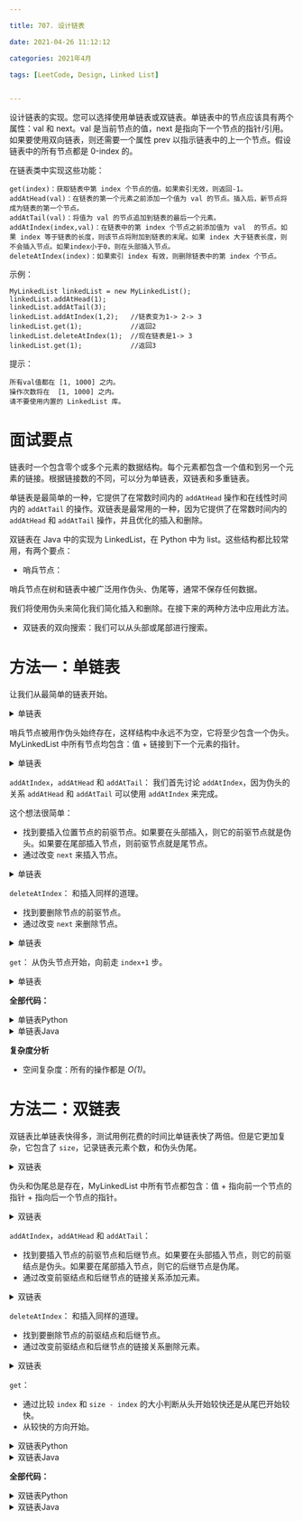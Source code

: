 ```yaml
---

title: 707. 设计链表

date: 2021-04-26 11:12:12

categories: 2021年4月

tags: [LeetCode, Design, Linked List]


---
```


设计链表的实现。您可以选择使用单链表或双链表。单链表中的节点应该具有两个属性：val 和 next。val 是当前节点的值，next 是指向下一个节点的指针/引用。如果要使用双向链表，则还需要一个属性 prev 以指示链表中的上一个节点。假设链表中的所有节点都是 0-index 的。

<!-- more -->

在链表类中实现这些功能：
    
    get(index)：获取链表中第 index 个节点的值。如果索引无效，则返回-1。
    addAtHead(val)：在链表的第一个元素之前添加一个值为 val 的节点。插入后，新节点将成为链表的第一个节点。
    addAtTail(val)：将值为 val 的节点追加到链表的最后一个元素。
    addAtIndex(index,val)：在链表中的第 index 个节点之前添加值为 val  的节点。如果 index 等于链表的长度，则该节点将附加到链表的末尾。如果 index 大于链表长度，则不会插入节点。如果index小于0，则在头部插入节点。
    deleteAtIndex(index)：如果索引 index 有效，则删除链表中的第 index 个节点。


示例：
    
    MyLinkedList linkedList = new MyLinkedList();
    linkedList.addAtHead(1);
    linkedList.addAtTail(3);
    linkedList.addAtIndex(1,2);   //链表变为1-> 2-> 3
    linkedList.get(1);            //返回2
    linkedList.deleteAtIndex(1);  //现在链表是1-> 3
    linkedList.get(1);            //返回3


提示：
    
    所有val值都在 [1, 1000] 之内。
    操作次数将在  [1, 1000] 之内。
    请不要使用内置的 LinkedList 库。


#  面试要点
链表时一个包含零个或多个元素的数据结构。每个元素都包含一个值和到另一个元素的链接。根据链接数的不同，可以分为单链表，双链表和多重链表。

单链表是最简单的一种，它提供了在常数时间内的 `addAtHead` 操作和在线性时间内的 `addAtTail` 的操作。双链表是最常用的一种，因为它提供了在常数时间内的 `addAtHead` 和 `addAtTail` 操作，并且优化的插入和删除。

双链表在 Java 中的实现为 LinkedList，在 Python 中为 list。这些结构都比较常用，有两个要点：
- 哨兵节点：

哨兵节点在树和链表中被广泛用作伪头、伪尾等，通常不保存任何数据。

我们将使用伪头来简化我们简化插入和删除。在接下来的两种方法中应用此方法。

- 双链表的双向搜索：我们可以从头部或尾部进行搜索。


#  方法一：单链表
让我们从最简单的链表开始。
<details>
    <summary>单链表</summary>

```python [init1-Python]
class MyLinkedList:
    def __init__(self):
        self.size = 0
        self.head = ListNode(0)  # sentinel node as pseudo-head
```

```java [init1-Java]
class MyLinkedList {
  int size;
  ListNode head;  // sentinel node as pseudo-head
  public MyLinkedList() {
    size = 0;
    head = new ListNode(0);
  }
}
```
</details>

哨兵节点被用作伪头始终存在，这样结构中永远不为空，它将至少包含一个伪头。MyLinkedList 中所有节点均包含：值 + 链接到下一个元素的指针。
<details>
    <summary>单链表</summary>

```python [ListNode1-Python]
class ListNode:
    def __init__(self, x):
        self.val = x
        self.next = None
```

```java [ListNode1-Java]
public class ListNode {
  int val;
  ListNode next;
  ListNode(int x) { val = x; }
}
```
</details>

`addAtIndex`，`addAtHead` 和 `addAtTail`：
我们首先讨论 `addAtIndex`，因为伪头的关系 `addAtHead` 和 `addAtTail` 可以使用 `addAtIndex` 来完成。

这个想法很简单：
- 找到要插入位置节点的前驱节点。如果要在头部插入，则它的前驱节点就是伪头。如果要在尾部插入节点，则前驱节点就是尾节点。
- 通过改变 `next` 来插入节点。
<details>
    <summary>单链表</summary>

```python [add1-Python]
to_add.next = pred.next
pred.next = to_add
```

```java [add1-Java]
toAdd.next = pred.next;
pred.next = toAdd;
```
</details>

`deleteAtIndex`：
和插入同样的道理。
- 找到要删除节点的前驱节点。
- 通过改变 `next` 来删除节点。

<details>
    <summary>单链表</summary>

```python [delete2-Python]
# delete pred.next 
pred.next = pred.next.next
```

```java [delete2-Java]
// delete pred.next 
pred.next = pred.next.next;
```
</details>


`get`：
从伪头节点开始，向前走 `index+1` 步。

<details>
    <summary>单链表</summary>

```python [get1-Python]
# index steps needed 
# to move from sentinel node to wanted index
for _ in range(index + 1):
    curr = curr.next
return curr.val
```

```java [get1-Java]
// index steps needed 
// to move from sentinel node to wanted index
for(int i = 0; i < index + 1; ++i) curr = curr.next;
return curr.val;
```
</details>


**全部代码：**


<details>
    <summary>单链表Python</summary>

```python [solution1-Python]
class ListNode:
    def __init__(self, x):
        self.val = x
        self.next = None

class MyLinkedList:
    def __init__(self):
        self.size = 0
        self.head = ListNode(0)  # sentinel node as pseudo-head
        

    def get(self, index: int) -> int:
        """
        Get the value of the index-th node in the linked list. If the index is invalid, return -1.
        """
        # if index is invalid
        if index < 0 or index >= self.size:
            return -1
        
        curr = self.head
        # index steps needed 
        # to move from sentinel node to wanted index
        for _ in range(index + 1):
            curr = curr.next
        return curr.val
            

    def addAtHead(self, val: int) -> None:
        """
        Add a node of value val before the first element of the linked list. After the insertion, the new node will be the first node of the linked list.
        """
        self.addAtIndex(0, val)
        

    def addAtTail(self, val: int) -> None:
        """
        Append a node of value val to the last element of the linked list.
        """
        self.addAtIndex(self.size, val)
        

    def addAtIndex(self, index: int, val: int) -> None:
        """
        Add a node of value val before the index-th node in the linked list. If index equals to the length of linked list, the node will be appended to the end of linked list. If index is greater than the length, the node will not be inserted.
        """
        # If index is greater than the length, 
        # the node will not be inserted.
        if index > self.size:
            return
        
        # [so weird] If index is negative, 
        # the node will be inserted at the head of the list.
        if index < 0:
            index = 0
        
        self.size += 1
        # find predecessor of the node to be added
        pred = self.head
        for _ in range(index):
            pred = pred.next
            
        # node to be added
        to_add = ListNode(val)
        # insertion itself
        to_add.next = pred.next
        pred.next = to_add
        

    def deleteAtIndex(self, index: int) -> None:
        """
        Delete the index-th node in the linked list, if the index is valid.
        """
        # if the index is invalid, do nothing
        if index < 0 or index >= self.size:
            return
        
        self.size -= 1
        # find predecessor of the node to be deleted
        pred = self.head
        for _ in range(index):
            pred = pred.next
            
        # delete pred.next 
        pred.next = pred.next.next
```
</details>
<details>
    <summary>单链表Java</summary>

```java [solution1-Java]
public class ListNode {
  int val;
  ListNode next;
  ListNode(int x) { val = x; }
}

class MyLinkedList {
  int size;
  ListNode head;  // sentinel node as pseudo-head
  public MyLinkedList() {
    size = 0;
    head = new ListNode(0);
  }

  /** Get the value of the index-th node in the linked list. If the index is invalid, return -1. */
  public int get(int index) {
    // if index is invalid
    if (index < 0 || index >= size) return -1;

    ListNode curr = head;
    // index steps needed 
    // to move from sentinel node to wanted index
    for(int i = 0; i < index + 1; ++i) curr = curr.next;
    return curr.val;
  }

  /** Add a node of value val before the first element of the linked list. After the insertion, the new node will be the first node of the linked list. */
  public void addAtHead(int val) {
    addAtIndex(0, val);
  }

  /** Append a node of value val to the last element of the linked list. */
  public void addAtTail(int val) {
    addAtIndex(size, val);
  }

  /** Add a node of value val before the index-th node in the linked list. If index equals to the length of linked list, the node will be appended to the end of linked list. If index is greater than the length, the node will not be inserted. */
  public void addAtIndex(int index, int val) {
    // If index is greater than the length, 
    // the node will not be inserted.
    if (index > size) return;

    // [so weird] If index is negative, 
    // the node will be inserted at the head of the list.
    if (index < 0) index = 0;

    ++size;
    // find predecessor of the node to be added
    ListNode pred = head;
    for(int i = 0; i < index; ++i) pred = pred.next;

    // node to be added
    ListNode toAdd = new ListNode(val);
    // insertion itself
    toAdd.next = pred.next;
    pred.next = toAdd;
  }

  /** Delete the index-th node in the linked list, if the index is valid. */
  public void deleteAtIndex(int index) {
    // if the index is invalid, do nothing
    if (index < 0 || index >= size) return;

    size--;
    // find predecessor of the node to be deleted
    ListNode pred = head;
    for(int i = 0; i < index; ++i) pred = pred.next;

    // delete pred.next 
    pred.next = pred.next.next;
  }
}
```
</details>


**复杂度分析**

* 空间复杂度：所有的操作都是 *O(1)*。


#  方法二：双链表
双链表比单链表快得多，测试用例花费的时间比单链表快了两倍。但是它更加复杂，它包含了 `size`，记录链表元素个数，和伪头伪尾。


<details>
    <summary>双链表</summary>
    
```python [init2-Python]
class MyLinkedList:
    def __init__(self):
        self.size = 0
        # sentinel nodes as pseudo-head and pseudo-tail
        self.head, self.tail = ListNode(0), ListNode(0) 
        self.head.next = self.tail
        self.tail.prev = self.head
```

```java [init2-Java]
class MyLinkedList {
  int size;
  // sentinel nodes as pseudo-head and pseudo-tail
  ListNode head, tail;
  public MyLinkedList() {
    size = 0;
    head = new ListNode(0);
    tail = new ListNode(0);
    head.next = tail;
    tail.prev = head;
  }
}
```

</details>


伪头和伪尾总是存在，MyLinkedList 中所有节点都包含：值 + 指向前一个节点的指针 + 指向后一个节点的指针。

<details>
    <summary>双链表</summary>
    
```python [ListNode2-Python]
class ListNode:
    def __init__(self, x):
        self.val = x
        self.next = None
        self.prev = None
```

```java [ListNode2-Java]
public class ListNode {
  int val;
  ListNode next;
  ListNode prev;
  ListNode(int x) { val = x; }
}
```

</details>


`addAtIndex`，`addAtHead` 和 `addAtTail`：
- 找到要插入节点的前驱节点和后继节点。如果要在头部插入节点，则它的前驱结点是伪头。如果要在尾部插入节点，则它的后继节点是伪尾。
- 通过改变前驱结点和后继节点的链接关系添加元素。


<details>
    <summary>双链表</summary>
    
```python [add2-Python]
to_add.prev = pred
to_add.next = succ
pred.next = to_add
succ.prev = to_add
```

```java [add2-Java]
toAdd.prev = pred
toAdd.next = succ
pred.next = toAdd
succ.prev = toAdd
```

</details>


`deleteAtIndex`：
和插入同样的道理。
- 找到要删除节点的前驱结点和后继节点。
- 通过改变前驱结点和后继节点的链接关系删除元素。


<details>
    <summary>双链表</summary>
    
```python [delete2-Python]
pred.next = succ
succ.prev = pred
```

```java [delete2-Java]
pred.next = succ
succ.prev = pred
```

</details>



`get`：
- 通过比较 `index` 和 `size - index` 的大小判断从头开始较快还是从尾巴开始较快。
- 从较快的方向开始。 


<details>
    <summary>双链表Python</summary>
    
```python [get2-Python]
# choose the fastest way: to move from the head
# or to move from the tail
if index + 1 < self.size - index:
    curr = self.head
    for _ in range(index + 1):
        curr = curr.next
else:
    curr = self.tail
    for _ in range(self.size - index):
        curr = curr.prev
```

</details>
<details>
    <summary>双链表Java</summary>
    

```java [get2-Java]
// choose the fastest way: to move from the head
// or to move from the tail
ListNode curr = head;
if (index + 1 < size - index)
  for(int i = 0; i < index + 1; ++i) curr = curr.next;
else {
  curr = tail;
  for(int i = 0; i < size - index; ++i) curr = curr.prev;
}
```

</details>



**全部代码：**


<details>
    <summary>双链表Python</summary>
    
    
```python [solution2-Python]
class ListNode:
    def __init__(self, x):
        self.val = x
        self.next, self.prev = None, None

class MyLinkedList:
    def __init__(self):
        self.size = 0
        # sentinel nodes as pseudo-head and pseudo-tail
        self.head, self.tail = ListNode(0), ListNode(0) 
        self.head.next = self.tail
        self.tail.prev = self.head
        

    def get(self, index: int) -> int:
        """
        Get the value of the index-th node in the linked list. If the index is invalid, return -1.
        """
        # if index is invalid
        if index < 0 or index >= self.size:
            return -1
        
        # choose the fastest way: to move from the head
        # or to move from the tail
        if index + 1 < self.size - index:
            curr = self.head
            for _ in range(index + 1):
                curr = curr.next
        else:
            curr = self.tail
            for _ in range(self.size - index):
                curr = curr.prev
                
        return curr.val
            

    def addAtHead(self, val: int) -> None:
        """
        Add a node of value val before the first element of the linked list. After the insertion, the new node will be the first node of the linked list.
        """
        pred, succ = self.head, self.head.next
        
        self.size += 1
        to_add = ListNode(val)
        to_add.prev = pred
        to_add.next = succ
        pred.next = to_add
        succ.prev = to_add
        

    def addAtTail(self, val: int) -> None:
        """
        Append a node of value val to the last element of the linked list.
        """
        succ, pred = self.tail, self.tail.prev
        
        self.size += 1
        to_add = ListNode(val)
        to_add.prev = pred
        to_add.next = succ
        pred.next = to_add
        succ.prev = to_add
        

    def addAtIndex(self, index: int, val: int) -> None:
        """
        Add a node of value val before the index-th node in the linked list. If index equals to the length of linked list, the node will be appended to the end of linked list. If index is greater than the length, the node will not be inserted.
        """
        # If index is greater than the length, 
        # the node will not be inserted.
        if index > self.size:
            return
        
        # [so weird] If index is negative, 
        # the node will be inserted at the head of the list.
        if index < 0:
            index = 0
        
        # find predecessor and successor of the node to be added
        if index < self.size - index:
            pred = self.head
            for _ in range(index):
                pred = pred.next
            succ = pred.next
        else:
            succ = self.tail
            for _ in range(self.size - index):
                succ = succ.prev
            pred = succ.prev
        
        # insertion itself
        self.size += 1
        to_add = ListNode(val)
        to_add.prev = pred
        to_add.next = succ
        pred.next = to_add
        succ.prev = to_add
        

    def deleteAtIndex(self, index: int) -> None:
        """
        Delete the index-th node in the linked list, if the index is valid.
        """
        # if the index is invalid, do nothing
        if index < 0 or index >= self.size:
            return
        
        # find predecessor and successor of the node to be deleted
        if index < self.size - index:
            pred = self.head
            for _ in range(index):
                pred = pred.next
            succ = pred.next.next
        else:
            succ = self.tail
            for _ in range(self.size - index - 1):
                succ = succ.prev
            pred = succ.prev.prev
            
        # delete pred.next 
        self.size -= 1
        pred.next = succ
        succ.prev = pred
```


</details>
<details>
    <summary>双链表Java</summary>

```java [solution2-Java]
public class ListNode {
  int val;
  ListNode next;
  ListNode prev;
  ListNode(int x) { val = x; }
}

class MyLinkedList {
  int size;
  // sentinel nodes as pseudo-head and pseudo-tail
  ListNode head, tail;
  public MyLinkedList() {
    size = 0;
    head = new ListNode(0);
    tail = new ListNode(0);
    head.next = tail;
    tail.prev = head;
  }

  /** Get the value of the index-th node in the linked list. If the index is invalid, return -1. */
  public int get(int index) {
    // if index is invalid
    if (index < 0 || index >= size) return -1;

    // choose the fastest way: to move from the head
    // or to move from the tail
    ListNode curr = head;
    if (index + 1 < size - index)
      for(int i = 0; i < index + 1; ++i) curr = curr.next;
    else {
      curr = tail;
      for(int i = 0; i < size - index; ++i) curr = curr.prev;
    }

    return curr.val;
  }

  /** Add a node of value val before the first element of the linked list. After the insertion, the new node will be the first node of the linked list. */
  public void addAtHead(int val) {
    ListNode pred = head, succ = head.next;

    ++size;
    ListNode toAdd = new ListNode(val);
    toAdd.prev = pred;
    toAdd.next = succ;
    pred.next = toAdd;
    succ.prev = toAdd;
  }

  /** Append a node of value val to the last element of the linked list. */
  public void addAtTail(int val) {
    ListNode succ = tail, pred = tail.prev;

    ++size;
    ListNode toAdd = new ListNode(val);
    toAdd.prev = pred;
    toAdd.next = succ;
    pred.next = toAdd;
    succ.prev = toAdd;
  }

  /** Add a node of value val before the index-th node in the linked list. If index equals to the length of linked list, the node will be appended to the end of linked list. If index is greater than the length, the node will not be inserted. */
  public void addAtIndex(int index, int val) {
    // If index is greater than the length, 
    // the node will not be inserted.
    if (index > size) return;

    // [so weird] If index is negative, 
    // the node will be inserted at the head of the list.
    if (index < 0) index = 0;

    // find predecessor and successor of the node to be added
    ListNode pred, succ;
    if (index < size - index) {
      pred = head;
      for(int i = 0; i < index; ++i) pred = pred.next;
      succ = pred.next;
    }
    else {
      succ = tail;
      for (int i = 0; i < size - index; ++i) succ = succ.prev;
      pred = succ.prev;
    }

    // insertion itself
    ++size;
    ListNode toAdd = new ListNode(val);
    toAdd.prev = pred;
    toAdd.next = succ;
    pred.next = toAdd;
    succ.prev = toAdd;
  }

  /** Delete the index-th node in the linked list, if the index is valid. */
  public void deleteAtIndex(int index) {
    // if the index is invalid, do nothing
    if (index < 0 || index >= size) return;

    // find predecessor and successor of the node to be deleted
    ListNode pred, succ;
    if (index < size - index) {
      pred = head;
      for(int i = 0; i < index; ++i) pred = pred.next;
      succ = pred.next.next;
    }
    else {
      succ = tail;
      for (int i = 0; i < size - index - 1; ++i) succ = succ.prev;
      pred = succ.prev.prev;
    }

    // delete pred.next 
    --size;
    pred.next = succ;
    succ.prev = pred;
  }
}
```

</details>


